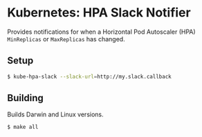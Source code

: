 Kubernetes: HPA Slack Notifier
==============================

Provides notifications for when a Horizontal Pod Autoscaler (HPA) `MinReplicas` or `MaxReplicas` has changed.

## Setup


```bash
$ kube-hpa-slack --slack-url=http://my.slack.callback
```

## Building

Builds Darwin and Linux versions.

```bash
$ make all
```

